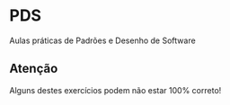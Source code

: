 # PDS
Aulas práticas de Padrões e Desenho de Software

## Atenção
Alguns destes exercícios podem não estar 100% correto!
